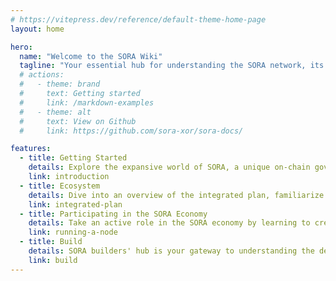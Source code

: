```yaml
---
# https://vitepress.dev/reference/default-theme-home-page
layout: home

hero:
  name: "Welcome to the SORA Wiki"
  tagline: "Your essential hub for understanding the SORA network, its architecture, how-to guides, and exploring comprehensive resources"
  # actions:
  #   - theme: brand
  #     text: Getting started
  #     link: /markdown-examples
  #   - theme: alt
  #     text: View on Github
  #     link: https://github.com/sora-xor/sora-docs/

features:
  - title: Getting Started
    details: Explore the expansive world of SORA, a unique on-chain governance system powered by the XOR token, designed to facilitate funding and resource allocation proposals.
    link: introduction
  - title: Ecosystem
    details: Dive into an overview of the integrated plan, familiarize yourself with SORA ecosystem components, and learn how to request features to customize your experience.
    link: integrated-plan
  - title: Participating in the SORA Economy
    details: Take an active role in the SORA economy by learning to create an address, running a node, participating in governance, DeFi, and more.
    link: running-a-node
  - title: Build
    details: SORA builders' hub is your gateway to understanding the decentralized development process, pallets, technical stack, consensus, and accounts to get you up to speed and be part of the SORA's movement.
    link: build
---
```

